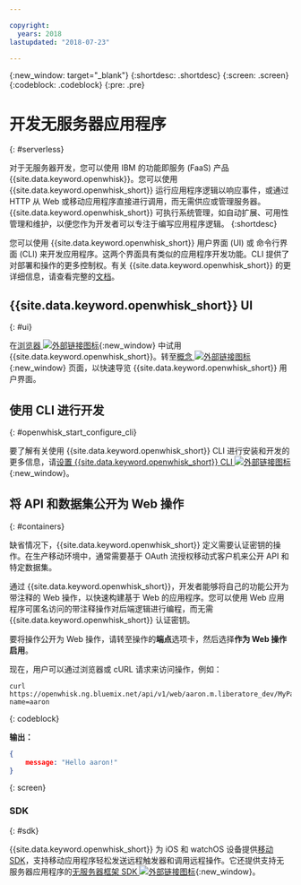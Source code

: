 ```yaml
---

copyright:
  years: 2018
lastupdated: "2018-07-23"

---
```

{:new_window: target="_blank"}
{:shortdesc: .shortdesc}
{:screen: .screen}
{:codeblock: .codeblock}
{:pre: .pre}

# 开发无服务器应用程序
{: #serverless}

对于无服务器开发，您可以使用 IBM 的功能即服务 (FaaS) 产品 {{site.data.keyword.openwhisk}}。您可以使用 {{site.data.keyword.openwhisk_short}} 运行应用程序逻辑以响应事件，或通过 HTTP 从 Web 或移动应用程序直接进行调用，而无需供应或管理服务器。{{site.data.keyword.openwhisk_short}} 可执行系统管理，如自动扩展、可用性管理和维护，以便您作为开发者可以专注于编写应用程序逻辑。
{:shortdesc}

您可以使用 {{site.data.keyword.openwhisk_short}} 用户界面 (UI) 或 命令行界面 (CLI) 来开发应用程序。这两个界面具有类似的应用程序开发功能。CLI 提供了对部署和操作的更多控制权。有关 {{site.data.keyword.openwhisk_short}} 的更详细信息，请查看完整的[文档](/docs/openwhisk/index.html)。

## {{site.data.keyword.openwhisk_short}} UI
{: #ui}

在[浏览器 ![外部链接图标](../../icons/launch-glyph.svg "外部链接图标")](https://console.{DomainName}/openwhisk/actions){:new_window} 中试用 {{site.data.keyword.openwhisk_short}}。转至[概念 ![外部链接图标](../../icons/launch-glyph.svg "外部链接图标")](https://console.{DomainName}/openwhisk/learn){:new_window} 页面，以快速导览 {{site.data.keyword.openwhisk_short}} 用户界面。

## 使用 CLI 进行开发
{: #openwhisk_start_configure_cli}

要了解有关使用 {{site.data.keyword.openwhisk_short}} CLI 进行安装和开发的更多信息，请[设置 {{site.data.keyword.openwhisk_short}} CLI ![外部链接图标](../../icons/launch-glyph.svg "外部链接图标")](https://console.{DomainName}/openwhisk/cli){:new_window}。

## 将 API 和数据集公开为 Web 操作
{: #containers}

缺省情况下，{{site.data.keyword.openwhisk_short}} 定义需要认证密钥的操作。在生产移动环境中，通常需要基于 OAuth 流授权移动式客户机来公开 API 和特定数据集。

通过 {{site.data.keyword.openwhisk_short}}，开发者能够将自己的功能公开为带注释的 Web 操作，以快速构建基于 Web 的应用程序。您可以使用 Web 应用程序可匿名访问的带注释操作对后端逻辑进行编程，而无需 {{site.data.keyword.openwhisk_short}} 认证密钥。

要将操作公开为 Web 操作，请转至操作的**端点**选项卡，然后选择**作为 Web 操作启用**。

现在，用户可以通过浏览器或 cURL 请求来访问操作，例如：

```
curl https://openwhisk.ng.bluemix.net/api/v1/web/aaron.m.liberatore_dev/MyPackage/helloWorld.json?name=aaron
```
{: codeblock}

**输出：**

```json
{
    message: "Hello aaron!"
}
```
{: screen}

### SDK
{: #sdk}

{{site.data.keyword.openwhisk_short}} 为 iOS 和 watchOS 设备提供[移动 SDK](/docs/openwhisk/openwhisk_mobile_sdk.html#mobile-sdk)，支持移动应用程序轻松发送远程触发器和调用远程操作。它还提供支持无服务器应用程序的[无服务器框架 SDK ![外部链接图标](../../icons/launch-glyph.svg "外部链接图标")](docs/openwhisk/openwhisk_goserverless.html){:new_window}。
